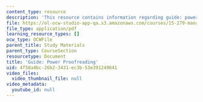 ```yaml
---
content_type: resource
description: 'This resource contains information regarding guide: power proofreading.'
file: https://ol-ocw-studio-app-qa.s3.amazonaws.com/courses/15-279-management-communication-for-undergraduates-fall-2012/4f58a4bc26b23431ec3b53e391249641_MIT15_279F12_pwrProofrdrg.pdf
file_type: application/pdf
learning_resource_types: []
ocw_type: OCWFile
parent_title: Study Materials
parent_type: CourseSection
resourcetype: Document
title: 'Guide: Power Proofreading'
uid: 4f58a4bc-26b2-3431-ec3b-53e391249641
video_files:
  video_thumbnail_file: null
video_metadata:
  youtube_id: null
---
```

